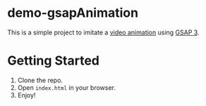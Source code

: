 # demo-gsapAnimation

This is a simple project to imitate a [video animation](./assets/original.mp4) using [GSAP 3](https://greensock.com/3/).

# Getting Started

1. Clone the repo.
2. Open `index.html` in your browser.
3. Enjoy!
